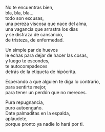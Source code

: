 

No te encuentras bien,  
bla, bla, bla…  
todo son excusas,  
una pereza viscosa que nace del alma,  
una vagancia que arrastra los días  
y se disfraza de cansancio,  
de tristeza, de enfermedad.

Un simple par de huevos  
le echas para dejar de hacer las cosas,  
y luego te escondes,  
te autocompadeces  
detrás de la etiqueta de hipócrita.

Esperando a que alguien te diga lo contrario,  
para sentirte mejor,  
para tener un perdón que no mereces.

Pura repugnancia,  
puro autoengaño.  
Date palmaditas en la espalda,  
apláudete,  
porque pronto ya nadie lo hará por ti.

